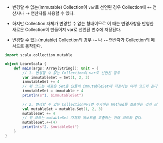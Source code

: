 - 변경할 수 없는(immutable) Collection이 `var`로 선언된 경우 Collection에 `+=` 연산자나 `-+` 연산자를 사용할 수 있다.
- 하지만 Collection 자체가 변경할 수 없는 형태이므로 이 때는 변경사항을 반영한 새로운 Collection이 만들어져 var로 선언된 변수에 저장된다.



- 변경할 수 있는(mutable) Collection의 경우 `+=` 나 `-=` 연산자가 Collection의 메서드로 동작한다.



```scala
import scala.collection.mutable

object LearnScala {
    def main(args: Array[String]): Unit = {
        // 1. 변경할 수 없는 Collection이 var로 선언된 경우
        var immutableSet = Set(1, 2, 3)
        immutableSet += 4
       	// 위 코드는 새로운 Set을 만들어 immutableSet에 저장하는 아래 코드와 같다.
        immutableSet = immutable + 4
        println(s"1. $immutableSet")
        
        // 2. 변경할 수 있는 Collection이라면 추가하는 Method를 호출하는 것과 같다.
        val mutableSet = mutable.Set(1, 2, 3)
        mutableSet += 4
        // 위 코드는 mutableSet 자체의 메소드를 호출하는 아래 코드와 같다.
        mutableSet.+=(4)
        println(s"2. $mutableSet")
    }
}
```

